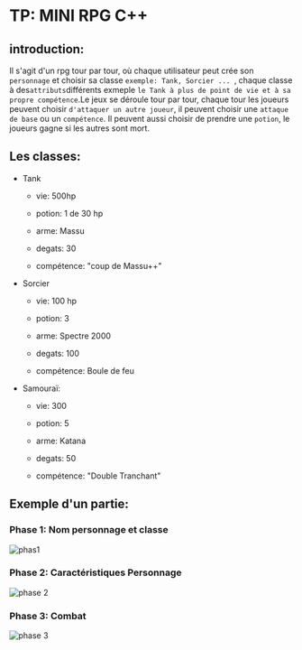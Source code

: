 # TP: MINI RPG C++

## introduction:

Il s'agit d'un rpg tour par tour, où chaque utilisateur peut crée son `personnage` et choisir sa classe `exemple: Tank, Sorcier ... `, chaque classe à des` attributs `différents exmeple `le Tank à plus de point de vie et à sa propre compétence`.Le jeux se déroule tour par tour, chaque tour les joueurs peuvent choisir `d'attaquer un autre joueur`, il peuvent choisir une `attaque de base` ou un `compétence`. Il peuvent aussi choisir de prendre une `potion`, le joueurs gagne si les autres sont mort.



## Les classes:

+ Tank
  
  + vie: 500hp
  
  + potion: 1 de 30 hp
  
  + arme: Massu
  
  + degats: 30
  
  + compétence: "coup de Massu++"
    
    

+ Sorcier
  
  + vie: 100 hp
  
  + potion: 3
  
  + arme: Spectre 2000
  
  + degats: 100
  
  + compétence: Boule de feu
    
    

+ Samouraï:
  
  + vie: 300
  
  + potion: 5
  
  + arme: Katana
  
  + degats: 50
  
  + compétence: "Double Tranchant"



## Exemple d'un partie:

### Phase 1: Nom personnage et  classe

![phas1](/home/tengu/Documents/Formation/C++/tp/PooRPG/assets/Phase1.png)

### Phase 2: Caractéristiques Personnage

![phase 2](/home/tengu/Documents/Formation/C++/tp/PooRPG/assets/Phase2.png)

### Phase 3: Combat

![phase 3](/home/tengu/Documents/Formation/C++/tp/PooRPG/assets/Phase3.png)